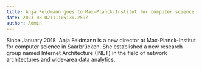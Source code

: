 ```yaml
---
title: Anja Feldmann goes to Max-Planck-Institut for computer science
date: 2023-08-02T11:05:30.259Z
author: Admin
---
```

<!--StartFragment-->

Since January 2018  Anja Feldmann is a new director at Max-Planck-Institut for computer science in Saarbrücken. She established a new research group named Internet Architecture (INET) in the field of network architectures and wide-area data analytics.

<!--EndFragment-->